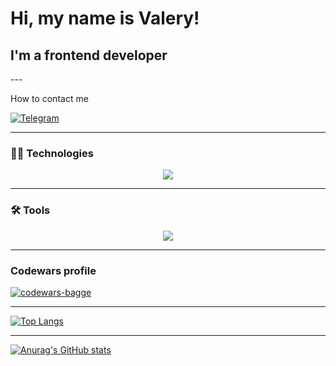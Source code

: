 <h1>Hi, my name is Valery!</h1>
<h2>I'm a frontend developer</h2>
---

<p>How to contact me<p>
 
[![Telegram](https://img.shields.io/badge/Telegram-2CA5E0?style=for-the-badge&logo=telegram&logoColor=white)](https://t.me/imp_0593)

---

<h3 align="left">👨‍💻 Technologies</h3>

<p align="center">
  <a href="https://skillicons.dev">
    <img src="https://skillicons.dev/icons?i=js,ts,css,sass,tailwind,materialui,html,react,nextjs,redux,nodejs,express,nestjs,vite,vitest,webpack,svg,prisma,postgres,mongodb,jest,jquery,php,py,wordpress" />
  </a>
</p>

---
<h3 align="left">🛠 Tools</h3>

<p align="center">
  <a href="https://skillicons.dev">
    <img src="https://skillicons.dev/icons?i=docker,git,github,gitlab,postman,vscode,vim,ubuntu,linux,bash,notion,obsidian,npm,pnpm,yarn" />
  </a>
</p>

---
<h3 align="left">Codewars profile</h3>
<a href="https://www.codewars.com/users/koshin_valery" target="blank"><img src="https://www.codewars.com/users/koshin_valery/badges/small" alt="codewars-bagge" /></a>

---
[![Top Langs](https://github-readme-stats.vercel.app/api/top-langs/?username=koshinva&theme=radical)](https://github.com/anuraghazra/github-readme-stats)

---
[![Anurag's GitHub stats](https://github-readme-stats.vercel.app/api?username=koshinva&show_icons=true&theme=radical)](https://github.com/anuraghazra/github-readme-stats)
